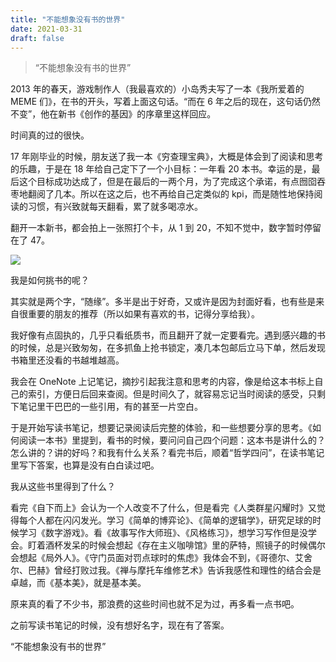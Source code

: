 ```yaml
---
title: "不能想象没有书的世界"
date: 2021-03-31
draft: false
---
```


> “不能想象没有书的世界”

2013 年的春天，游戏制作人（我最喜欢的）小岛秀夫写了一本《我所爱着的 MEME 们》，在书的开头，写着上面这句话。“而在 6 年之后的现在，这句话仍然不变”，他在新书《创作的基因》的序章里这样回应。

时间真的过的很快。

17 年刚毕业的时候，朋友送了我一本《穷查理宝典》，大概是体会到了阅读和思考的乐趣，于是在 18 年给自己定下了一个小目标：一年看 20 本书。幸运的是，最后这个目标成功达成了，但是在最后的一两个月，为了完成这个承诺，有点囫囵吞枣地翻阅了几本。所以在这之后，也不再给自己定类似的 kpi，而是随性地保持阅读的习惯，有兴致就每天翻看，累了就多喝凉水。

翻开一本新书，都会拍上一张照打个卡，从 1 到 20，不知不觉中，数字暂时停留在了 47。

![](https://us1.myximage.com/2021/03/30/407cbfc44711f840f70919f07de6c1df.jpg)

我是如何挑书的呢？

其实就是两个字，“随缘”。多半是出于好奇，又或许是因为封面好看，也有些是来自很重要的朋友的推荐（所以如果有喜欢的书，记得分享给我）。

我好像有点固执的，几乎只看纸质书，而且翻开了就一定要看完。遇到感兴趣的书的时候，总是兴致匆匆，在多抓鱼上抢书锁定，凑几本包邮后立马下单，然后发现书箱里还没看的书越堆越高。

我会在 OneNote 上记笔记，摘抄引起我注意和思考的内容，像是给这本书标上自己的索引，方便日后回来查阅。但是时间久了，就容易忘记当时阅读的感受，只剩下笔记里干巴巴的一些引用，有的甚至一片空白。

于是开始写读书笔记，想要记录阅读后完整的体验，和一些想要分享的思考。《如何阅读一本书》里提到，看书的时候，要问问自己四个问题：这本书是讲什么的？怎么讲的？讲的好吗？和我有什么关系？看完书后，顺着“哲学四问”，在读书笔记里写下答案，也算是没有白白读过吧。

我从这些书里得到了什么？

看完《自下而上》会认为一个人改变不了什么，但是看完《人类群星闪耀时》又觉得每个人都在闪闪发光。学习《简单的博弈论》、《简单的逻辑学》，研究足球的时候学习《数字游戏》。看《故事写作大师班》、《风格练习》，想学习写作但是没学会。盯着酒杯发呆的时候会想起《存在主义咖啡馆》里的萨特，照镜子的时候偶尔会想起《局外人》。《守门员面对罚点球时的焦虑》我体会不到，《哥德尔、艾舍尔、巴赫》曾经打败过我。《禅与摩托车维修艺术》告诉我感性和理性的结合会是卓越，而《基本美》，就是基本美。

原来真的看了不少书，那浪费的这些时间也就不足为过，再多看一点书吧。

之前写读书笔记的时候，没有想好名字，现在有了答案。

“不能想象没有书的世界”
